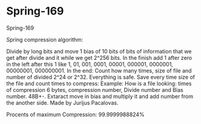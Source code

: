 # Spring-169
Spring-169

Spring compression algorithm:

Divide by long bits and move 1 bias of 10 bits of bits of information that we get after divide and it while we get 2^256 bits. In the finish add 1 after zero in the left after this 1 like 1, 01, 001, 0001, 00001, 000001, 0000001, 00000001, 000000001. In the end: Count how many times, size of file and number of divided 2^24 or 2^32. Everything is safe. Save every time size of the file and count times to compress: Example: How is a file looking: times of compression 6 bytes, compression number, Divide number and Bias number. 48B+-. Extaract move in bias and multiply it and add number from the another side. Made by Jurijus Pacalovas.

Procents of maximum Compression: 99.9999988824%



